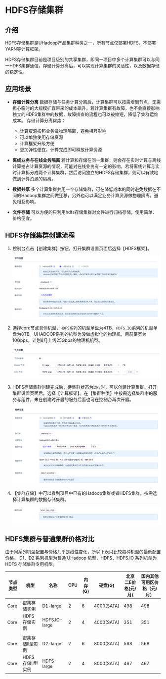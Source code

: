 

# HDFS存储集群

## 介绍

HDFS存储集群是UHadoop产品集群种类之一，所有节点仅部署HDFS，不部署YARN等计算框架。

HDFS存储集群目前是项目级别的共享集群，即同一项目中多个计算集群可以与同一HDFS集群通信。存储计算分离后，可以实现计算集群的灵活性，以及数据存储的稳定性。

## 应用场景

- **存储计算分离**
  数据存储与任务计算分离后，计算集群可以按需增删节点，无需担心临时的大规模扩容带来的成本飙升。若计算集群有故障，也不会直接影响独立的HDFS集群中的数据，故障排查的流程也可以被缩短，降低了集群运维成本。
  存储计算分离优势：
    * 计算资源按照业务做物理隔离，避免相互影响
    * 可以单独使用存储资源
    * 计算框架升级方便
    * 更加弹性便宜，计算完成即可释放计算资源

- **离线业务与在线业务隔离**
  若计算和存储在同一集群，则会存在实时计算与离线计算抢占计算资源的情况，可能对在线业务有一定的影响。若将离线计算与实时计算拆分成两个计算集群，然后访问独立的HDFS存储集群，则可以有效地做到计算资源的隔离。

- **数据共享**
  多个计算集群共用一个存储集群，可在降低成本的同时避免数据在不同的Hadoop集群之间做迁移，另外也可以满足业务计算资源做物理隔离，避免相互影响。

- **文件存储**
  可以方便的只利用hdfs存储集群对文件进行归档存储，使用简单、价格便宜。

## HDFS存储集群创建流程

1. 控制台点击【创建集群】按钮，打开集群设置页面后选择【HDFS框架】。

    ![](/images/屏幕快照_2019-06-11_下午4.09.56.png)

2. 选择core节点具体机型，`HDFS系`列的机型单盘为4TB，`HDFS.IO`系列的机型单盘为8TB。UHADOOP系列的机型为没做虚拟化的物理机，目前带宽为10Gbps，计划8月上线25Gbps的物理机机型。

    ![](/images/hdfs-节点机型.png)

3. HDFS存储集群创建完成后，待集群状态为`运行`时，可以创建计算集群。打开集群设置页面后，选择【计算框架】。在【集群种类】中按需选择集群中的服务与组件，未在创建时开启的服务后面也可在控制台再次开启。

    ![](/images/hdfs-计算框架.png)

4. 【集群存储】中可以看到项目中已有的Hadoop集群或者HDFS集群，按需选择计算集群的数据存储集群。

    ![](/images/hdfs-集群存储.png)

## HDFS集群与普通集群价格对比

由于同系列机型配置与价格几乎是线性变化，所以下表只比较每种机型的最低配置价格。 D1、D2 系列机型为普通 UHadoop
机型，HDFS、HDFS.IO 系列机型为 HDFS 存储集群专用机型。

| 节点类型 | 机型             | 名称          | CPU | 内存(G) | 硬盘(G)    | 北京二E价格(元/月) | 国内其他可用区价格（元/月） |
| -------- | ---------------- | ------------- | --- | ------- | ---------- | ------------------ | --------------------------- |
| Core     | 密集存储实例     | D1-large      | 2   | 6       | 4000(SATA) | 498                | 498                         |
| Core     | HDFS存储实例     | HDFS.IO-large | 2   | 4       | 4000(SATA) | 351                | 351                         |
|          |                  |               |     |         |            |                    |                             |
| Core     | 密集存储II型实例 | D2-large      | 2   | 6       | 8000(SATA) | 568                | 568                         |
| Core     | HDFS存储II型实例 | HDFS-large    | 2   | 4       | 8000(SATA) | 467                | 467                         |
